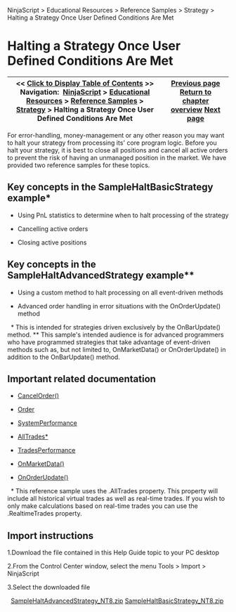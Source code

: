 ﻿
NinjaScript \> Educational Resources \> Reference Samples \> Strategy \> Halting a Strategy Once User Defined Conditions Are Met
# Halting a Strategy Once User Defined Conditions Are Met
| \<\< [Click to Display Table of Contents](halting_a_strategy_once_user_d.md) \>\> **Navigation:**     [NinjaScript](ninjascript-1.md) \> [Educational Resources](educational_resources-1.md) \> [Reference Samples](reference_samples-1.md) \> [Strategy](strategy2-1.md) \> Halting a Strategy Once User Defined Conditions Are Met | [Previous page](getting_pnl_from_an_atm_strate-1.md) [Return to chapter overview](strategy2-1.md) [Next page](keeping_orders_alive-1.md) |
| --- | --- |
For error\-handling, money\-management or any other reason you may want to halt your strategy from processing its' core program logic. Before you halt your strategy, it is best to close all positions and cancel all active orders to prevent the risk of having an unmanaged position in the market. We have provided two reference samples for these topics.
 
## Key concepts in the SampleHaltBasicStrategy example\*
- Using PnL statistics to determine when to halt processing of the strategy

- Cancelling active orders

- Closing active positions

## 
## Key concepts in the SampleHaltAdvancedStrategy example\*\*
- Using a custom method to halt processing on all event\-driven methods

- Advanced order handling in error situations with the OnOrderUpdate() method

 
\* This is intended for strategies driven exclusively by the OnBarUpdate() method.
\*\* This sample's intended audience is for advanced programmers who have programmed strategies that take advantage of event\-driven methods such as, but not limited to, OnMarketData() or OnOrderUpdate() in addition to the OnBarUpdate() method.

## Important related documentation
- [CancelOrder()](cancel-1.md)

- [Order](order-1.md)

- [SystemPerformance](systemperformance-1.md)

- [AllTrades\*](alltrades-1.md)

- [TradesPerformance](tradesperformance-1.md)

- [OnMarketData()](onmarketdata-1.md)

- [OnOrderUpdate()](onorderupdate-1.md)

 
\* This reference sample uses the .AllTrades property. This property will include all historical virtual trades as well as real\-time trades. If you wish to only make calculations based on real\-time trades you can use the .RealtimeTrades property.
 
## Import instructions
1\.Download the file contained in this Help Guide topic to your PC desktop

2\.From the Control Center window, select the menu Tools \> Import \> NinjaScript

3\.Select the downloaded file

 
[SampleHaltAdvancedStrategy\_NT8\.zip](samples/SampleHaltAdvancedStrategy_NT8.zip)
[SampleHaltBasicStrategy\_NT8\.zip](samples/SampleHaltBasicStrategy_NT8.zip)


